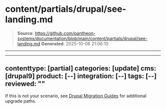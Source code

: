 # content/partials/drupal/see-landing.md

> **Source**: https://github.com/pantheon-systems/documentation/blob/main/content/partials/drupal/see-landing.md
> **Generated**: 2025-10-06 21:06:10

---

---
contenttype: [partial]
categories: [update]
cms: [drupal9]
product: [--]
integration: [--]
tags: [--]
reviewed: ""
---

If this is not your scenario, see [Drupal Migration Guides](/drupal-migration) for additional upgrade paths.
